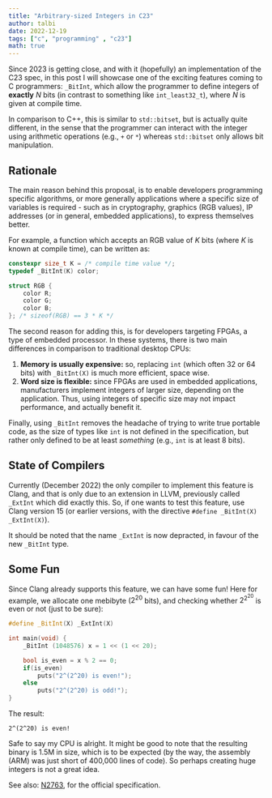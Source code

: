 ```yaml
---
title: "Arbitrary-sized Integers in C23"
author: talbi
date: 2022-12-19
tags: ["c", "programming" , "c23"]
math: true
---
```


<!--more-->

Since 2023 is getting close, and with it (hopefully) an implementation of the C23 spec, in this post I will showcase one of the exciting features coming to C programmers: `_BitInt`, which allow the programmer to define integers of **exactly** $N$ bits (in contrast to something like `int_least32_t`), where $N$ is given at compile time.

In comparison to C++, this is similar to `std::bitset`, but is actually quite different, in the sense that the programmer can interact with the integer using arithmetic operations (e.g., `+` or `*`) whereas `std::bitset` only allows bit manipulation.

## Rationale

The main reason behind this proposal, is to enable developers programming specific algorithms, or more generally applications where a specific size of variables is required - such as in cryptography, graphics (RGB values), IP addresses (or in general, embedded applications), to express themselves better.

For example, a function which accepts an RGB value of $K$ bits (where $K$ is known at compile time), can be written as:

```c++
constexpr size_t K = /* compile time value */;
typedef _BitInt(K) color;

struct RGB {
    color R;
    color G;
    color B;
}; /* sizeof(RGB) == 3 * K */
```

The second reason for adding this, is for developers targeting FPGAs, a type of embedded processor. In these systems, there is two main differences in comparison to traditional desktop CPUs:

1. **Memory is usually expensive:** so, replacing `int` (which often 32 or 64 bits) with `_BitInt(X)` is much more efficient, space wise.
2. **Word size is flexible:** since FPGAs are used in embedded applications, manufacturers implement integers of larger size, depending on the application. Thus, using integers of specific size may not impact performance, and actually benefit it. 

Finally, using `_BitInt` removes the headache of trying to write true portable code, as the size of types like `int` is not defined in the specification, but rather only defined to be at least *something* (e.g., `int` is at least 8 bits).

## State of Compilers

Currently (December 2022) the only compiler to implement this feature is Clang, and that is only due to an extension in LLVM, previously called `_ExtInt` which did exactly this. So, if one wants to test this feature, use Clang version 15 (or earlier versions, with the directive `#define _BitInt(X) _ExtInt(X)`).

It should be noted that the name `_ExtInt` is now depracted, in favour of the new `_BitInt` type.

## Some Fun

Since Clang already supports this feature, we can have some fun! Here for example, we allocate one mebibyte ($2^{20}$ bits), and checking whether $2^{2^{20}}$ is even or not (just to be sure):

```c++
#define _BitInt(X) _ExtInt(X)

int main(void) {
    _BitInt (1048576) x = 1 << (1 << 20);

    bool is_even = x % 2 == 0;
    if(is_even)
        puts("2^(2^20) is even!");
    else
        puts("2^(2^20) is odd!");
}
```

The result:

```text
2^(2^20) is even!
```

Safe to say my CPU is alright. It might be good to note that the resulting binary is 1.5M in size, which is to be expected (by the way, the assembly (ARM) was just short of 400,000 lines of code). So perhaps creating huge integers is not a great idea.

See also: [N2763](https://open-std.org/JTC1/SC22/WG14/www/docs/n2763.pdf), for the official specification.

